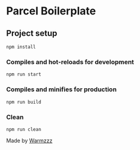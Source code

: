 # Parcel Boilerplate

## Project setup
```
npm install
```

### Compiles and hot-reloads for development
```
npm run start
```

### Compiles and minifies for production
```
npm run build
```

### Clean
```
npm run clean
```

Made by [Warmzzz](https://github.com/Warmzzz)